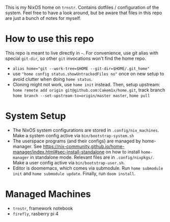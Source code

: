 This is my NixOS home on `trnstr`. Contains dotfiles / configuration of the system.
Feel free to have a look around, but be aware that files in this repo are just a bunch of notes for myself.

How to use this repo
=====================
This repo is meant to live directly in `~`.
For convenience, use git alias with special `git-dir`, so other `git` invocations won't find the home repo.
- `alias home="git --work-tree=$HOME --git-dir=$HOME/.git_home"`
- use `"home config status.showUntrackedFiles no"` once on new setup to avoid clutter when doing `home status`.
- Cloning might not work, use `home init` instead. Then, setup upstream: `home remote add origin git@github.com:Cakem1x/home.git`, track branch `home branch --set-upstream-to=origin/master master`, `home pull`

System Setup
============
- The NixOS system configurations are stored in `.config/nix_machines`. Make a system config active via `bin/bootstrap-system.sh`
- The userspace programs (and their configs) are managed by home-manager. See https://nix-community.github.io/home-manager/index.html#sec-install-standalone on how to install `home-manager` in standalone mode.
  Relevant files are in `.config/nixpkgs/`. Make a user config active via `bin/bootstrap-user.sh`.
- Editor is doomemacs, which comes via submodule. Run `home submodule init` and `home submodule update`. Finally, run `doom install`.

Managed Machines
===============
- `trnstr`, framework notebook
- `firefly`, rasberry pi 4
